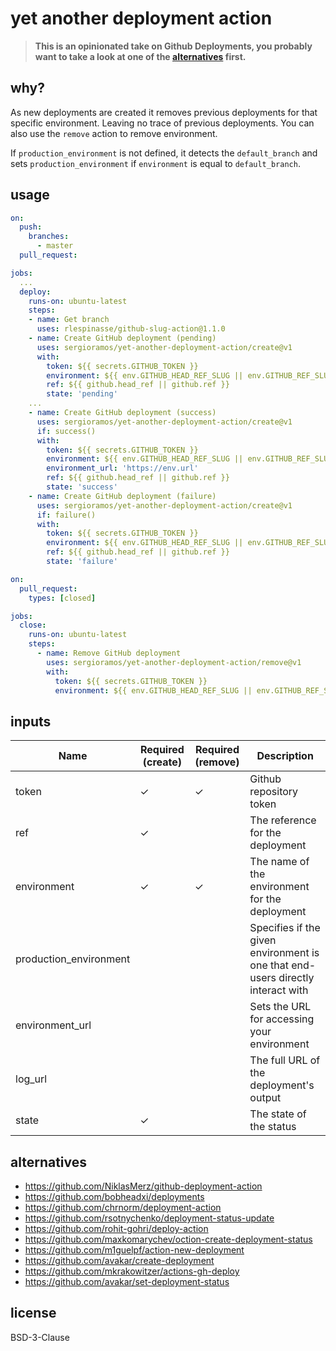# yet another deployment action

> **This is an opinionated take on Github Deployments, you probably want to take a look at one of the [alternatives](#alternatives) first.**

## why?

As new deployments are created it removes previous deployments for that specific environment. Leaving no trace of previous deployments. You can also use the `remove` action to remove environment.

If `production_environment` is not defined, it detects the `default_branch` and sets `production_environment` if `environment` is equal to `default_branch`.

## usage

```yaml
on:
  push:
    branches:
      - master
  pull_request:

jobs:
  ...
  deploy:
    runs-on: ubuntu-latest
    steps:
    - name: Get branch
      uses: rlespinasse/github-slug-action@1.1.0
    - name: Create GitHub deployment (pending)
      uses: sergioramos/yet-another-deployment-action/create@v1
      with:
        token: ${{ secrets.GITHUB_TOKEN }}
        environment: ${{ env.GITHUB_HEAD_REF_SLUG || env.GITHUB_REF_SLUG }}
        ref: ${{ github.head_ref || github.ref }}
        state: 'pending'
    ...
    - name: Create GitHub deployment (success)
      uses: sergioramos/yet-another-deployment-action/create@v1
      if: success()
      with:
        token: ${{ secrets.GITHUB_TOKEN }}
        environment: ${{ env.GITHUB_HEAD_REF_SLUG || env.GITHUB_REF_SLUG }}
        environment_url: 'https://env.url'
        ref: ${{ github.head_ref || github.ref }}
        state: 'success'
    - name: Create GitHub deployment (failure)
      uses: sergioramos/yet-another-deployment-action/create@v1
      if: failure()
      with:
        token: ${{ secrets.GITHUB_TOKEN }}
        environment: ${{ env.GITHUB_HEAD_REF_SLUG || env.GITHUB_REF_SLUG }}
        ref: ${{ github.head_ref || github.ref }}
        state: 'failure'
```

```yaml
on:
  pull_request:
    types: [closed]

jobs:
  close:
    runs-on: ubuntu-latest
    steps:
      - name: Remove GitHub deployment
        uses: sergioramos/yet-another-deployment-action/remove@v1
        with:
          token: ${{ secrets.GITHUB_TOKEN }}
          environment: ${{ env.GITHUB_HEAD_REF_SLUG || env.GITHUB_REF_SLUG }}
```

## inputs

| Name                   | Required (create) | Required (remove) | Description                                                                     |
| ---------------------- | ----------------- | ----------------- | ------------------------------------------------------------------------------- |
| token                  | ✓                 | ✓                 | Github repository token                                                         |
| ref                    | ✓                 |                   | The reference for the deployment                                                |
| environment            | ✓                 | ✓                 | The name of the environment for the deployment                                  |
| production_environment |                   |                   | Specifies if the given environment is one that end-users directly interact with |
| environment_url        |                   |                   | Sets the URL for accessing your environment                                     |
| log_url                |                   |                   | The full URL of the deployment's output                                         |
| state                  | ✓                 |                   | The state of the status                                                         |

## alternatives

- https://github.com/NiklasMerz/github-deployment-action
- https://github.com/bobheadxi/deployments
- https://github.com/chrnorm/deployment-action
- https://github.com/rsotnychenko/deployment-status-update
- https://github.com/rohit-gohri/deploy-action
- https://github.com/maxkomarychev/oction-create-deployment-status
- https://github.com/m1guelpf/action-new-deployment
- https://github.com/avakar/create-deployment
- https://github.com/mkrakowitzer/actions-gh-deploy
- https://github.com/avakar/set-deployment-status

## license

BSD-3-Clause
